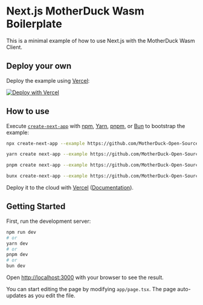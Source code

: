 # Next.js MotherDuck Wasm Boilerplate

This is a minimal example of how to use Next.js with the MotherDuck Wasm Client. 

## Deploy your own

Deploy the example using [Vercel](https://vercel.com?utm_source=github&utm_medium=readme):

[![Deploy with Vercel](https://vercel.com/button)](https://vercel.com/new/clone?repository-url=https%3A%2F%2Fgithub.com%2FMotherDuck-Open-Source%2Fnextjs-example-with-motherduck-wasm&stores=%5B%7B%22type%22%3A%22integration%22%2C%22integrationSlug%22%3A%22motherduck%22%2C%22productSlug%22%3A%22motherduck-subscription%22%7D%5D)

## How to use

Execute [`create-next-app`](https://github.com/vercel/next.js/tree/canary/packages/create-next-app) with [npm](https://docs.npmjs.com/cli/init), [Yarn](https://yarnpkg.com/lang/en/docs/cli/create/), [pnpm](https://pnpm.io), or [Bun](https://bun.sh/docs/cli/bunx) to bootstrap the example:

```bash
npx create-next-app --example https://github.com/MotherDuck-Open-Source/nextjs-example-with-motherduck-wasm
```

```bash
yarn create next-app --example https://github.com/MotherDuck-Open-Source/nextjs-example-with-motherduck-wasm
```

```bash
pnpm create next-app --example https://github.com/MotherDuck-Open-Source/nextjs-example-with-motherduck-wasm
```

```bash
bunx create-next-app --example https://github.com/MotherDuck-Open-Source/nextjs-example-with-motherduck-wasm
```

Deploy it to the cloud with [Vercel](https://vercel.com/new?utm_source=github&utm_medium=readme) ([Documentation](https://nextjs.org/docs/app/building-your-application/deploying)).


## Getting Started

First, run the development server:

```bash
npm run dev
# or
yarn dev
# or
pnpm dev
# or
bun dev
```

Open [http://localhost:3000](http://localhost:3000) with your browser to see the result.

You can start editing the page by modifying `app/page.tsx`. The page auto-updates as you edit the file.
